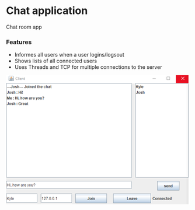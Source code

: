 # Chat application

Chat room app

### Features
* Informes all users when a user logins/logsout
* Shows lists of all connected users 
* Uses Threads and TCP for multiple connections to the server

![alt text](chat1.png)
